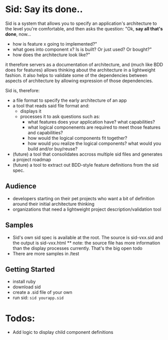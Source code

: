 Sid: Say its done..
===================
Sid is a system that allows you to specify an application's architecture to the level you're comfortable, and then asks the question:
"Ok, __say all that's done__, now...

* how is feature x going to implemented?"
* what goes into component x? Is is built? Or just used? Or bought?"
* how does the architecture look like?"

it therefore servers as a documentation of architecture, and (much like BDD does for features) allows thinking about the architecture in a lightweight fashion.
it also helps to validate some of the dependencies between aspects of architecture by allowing expression of those dependencies.

Sid is, therefore:

* a file format to specify the early architecture of an app
* a tool that reads said file format and:
  * displays it
  * processes it to ask questions such as:
    * what features does your application have? what capabilities?
    * what logical componenents are required to meet those features and capabilities?
    * how would the logical components fit together?
    * how would you realize the logical components? what would you build and/or buy/reuse?
* (future) a tool that consolidates accross multiple sid files and generates a project roadmap
* (future) a tool to extract out BDD-style feature definitions from the sid spec.

Audience
--------
* developers starting on their pet projects who want a bit of definition around their initial architecture thinking
* organizations that need a lightweight project description/validation tool

Samples
-------
* Sid's own sid spec is available at the root. The source is sid-vxx.sid and the output is sid-vxx.html
   ** note: the source file has more information than the display processes currently. That's the big open todo
* There are more samples in /test

Getting Started
---------------
* install ruby
* download sid
* create a .sid file of your own
* run sid:
    `sid yourapp.sid`
    
Todos:
======
* Add logic to display child component definitions
